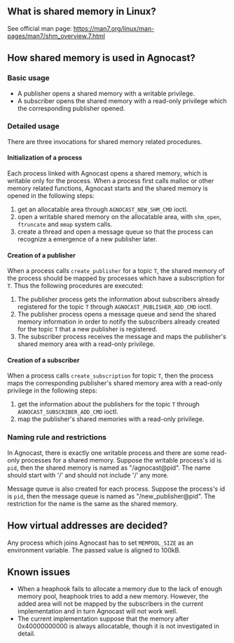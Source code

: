 
## What is shared memory in Linux?

See official man page: <https://man7.org/linux/man-pages/man7/shm_overview.7.html>

## How shared memory is used in Agnocast?

### Basic usage

- A publisher opens a shared memory with a writable privilege.
- A subscriber opens the shared memory with a read-only privilege which the corresponding publisher opened.

### Detailed usage

There are three invocations for shared memory related procedures.

#### Initialization of a process

Each process linked with Agnocast opens a shared memory, which is writable only for the process.
When a process first calls malloc or other memory related functions, Agnocast starts and the shared memory is opened in the following steps:

1. get an allocatable area through `AGNOCAST_NEW_SHM_CMD` ioctl.
2. open a writable shared memory on the allocatable area, with `shm_open`, `ftruncate` and `mmap` system calls.
3. create a thread and open a message queue so that the process can recognize a emergence of a new publisher later.

#### Creation of a publisher

When a process calls `create_publisher` for a topic `T`, the shared memory of the process should be mapped by processes which have a subscription for `T`.
Thus the following procedures are executed:

1. The publisher process gets the information about subscribers already registered for the topic `T` through `AGNOCAST_PUBLISHER_ADD_CMD` ioctl.
2. The publisher process opens a message queue and send the shared memory information in order to notify the subscribers already created for the topic `T` that a new publisher is registered.
3. The subscriber process receives the message and maps the publisher's shared memory area with a read-only privilege.

#### Creation of a subscriber

When a process calls `create_subscription` for topic `T`, then the process maps the corresponding publisher's shared memory area with a read-only privilege in the following steps:

1. get the information about the publishers for the topic `T` through `AGNOCAST_SUBSCRIBER_ADD_CMD` ioctl.
2. map the publisher's shared memories with a read-only privilege.

### Naming rule and restrictions

In Agnocast, there is exactly one writable process and there are some read-only processes for a shared memory.
Suppose the writable process's id is `pid`, then the shared memory is named as "/agnocast@pid".
The name should start with '/' and should not include '/' any more.

Message queue is also created for each process.
Suppose the process's id is `pid`, then the message queue is named as "/new_publisher@pid".
The restriction for the name is the same as the shared memory.

## How virtual addresses are decided?

Any process which joins Agnocast has to set `MEMPOOL_SIZE` as an environment variable.
The passed value is aligned to 100kB.

## Known issues

- When a heaphook fails to allocate a memory due to the lack of enough memory pool, heaphook tries to add a new memory. However, the added area will not be mapped by the subscribers in the current implementation and in turn Agnocast will not work well.
- The current implementation suppose that the memory after 0x40000000000 is always allocatable, though it is not investigated in detail.

